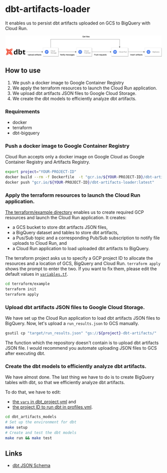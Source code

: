# dbt-artifacts-loader
It enables us to persist dbt artifacts uploaded on GCS to BigQuery with Cloud Run.

![Overview](./docs/images/overview.png)

## How to use
1. We push a docker image to Google Container Registry
2. We apply the terraform resources to launch the Cloud Run application.
3. We upload dbt artifacts JSON files to Google Cloud Storage.
4. We create the dbt models to efficiently analyze dbt artifacts.

### Requirements
- docker
- terraform
- dbt-bigquery

### Push a docker image to Google Container Registry
Cloud Run accepts only a docker image on Google Cloud as Google Container Registry and Artifacts Registry.

```bash
export project="YOUR-PROJECT-ID"
docker build --rm -f Dockerfile  -t "gcr.io/${YOUR-PROJECT-ID}/dbt-artifacts-loader:latest" .
docker push "gcr.io/${YOUR-PROJECT-ID}/dbt-artifacts-loader:latest"
```

### Apply the terraform resources to launch the Cloud Run application.
[The terraform/example directory](./terraform/example) enables us to create required GCP resources and launch the Cloud Run application.
It creates:
- a GCS bucket to store dbt artifacts JSON files,
- a BigQuery dataset and tables to store dbt artifacts,
- a Pus/Sub topic and a corresponding Pub/Sub subscription to notify file uploads to Cloud Run, and
- a Cloud Run application to load uploaded dbt artifacts to BigQuery.

The terraform project asks us to specify a GCP project ID to allocate the resources and a location of GCS, BigQuery and Cloud Run.
`terraform apply` shows the prompt to enter the two.
If you want to fix them, please edit the default values in [`variables.tf`](./terraform/example/variables.tf).

```bash
cd terraform/example
terraform init
terraform apply
```

### Upload dbt artifacts JSON files to Google Cloud Storage.
We have set up the Cloud Run application to load dbt artifacts JSON files to BigQuery.
Now, let's upload a `run_results.json` to GCS manually.

```bash
gsutil cp "target/run_results.json" "gs://${project}-dbt-artifacts/"
```
The function which the repository doesn't contain is to upload dbt artifacts JSON file.
I would recommend you automate uploading JSON files to GCS after executing dbt.

### Create the dbt models to efficiently analyze dbt artifacts.
We have almost done.
The last thing we have to do is to create BigQuery tables with dbt, so that we efficiently analyze dbt artifacts.

To do that, we have to edit:
- [the `vars` in dbt_project.yml](./dbt_artifacts_models/dbt_project.yml) and
- [the project ID to run dbt in profiles.yml](./dbt_artifacts_models/profiles/profiles.yml).

```bash
cd dbt_artifacts_models
# Set up the environment for dbt
make setup
# Create and test the dbt models
make run && make test
```

## Links
- [dbt JSON Schema](https://schemas.getdbt.com/)
